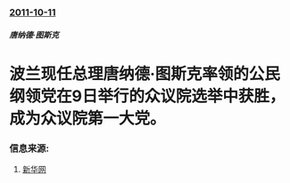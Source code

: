 ### [2011-10-11](/zh/news/2011/10/11/index.md)

##### 唐纳德·图斯克
# 波兰现任总理唐纳德·图斯克率领的公民纲领党在9日举行的众议院选举中获胜，成为众议院第一大党。




### 信息来源:

1. [新华网](http://news.xinhuanet.com/world/2011-10/12/c_122144679.htm)
